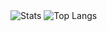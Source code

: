 <img src="https://github-readme-stats.vercel.app/api?username=Anidetrix&title_color=58A6FF&text_color=C9D1D9&bg_color=0D1117&hide_border=true&show_icons=true&icon_color=BDC5CD" alt="Stats" />
<img src="https://github-readme-stats.vercel.app/api/top-langs/?username=Anidetrix&title_color=58A6FF&text_color=C9D1D9&bg_color=0D1117&hide_border=true" alt="Top Langs" />
